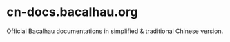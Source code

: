 # cn-docs.bacalhau.org
Official Bacalhau documentations in simplified &amp; traditional Chinese version.
